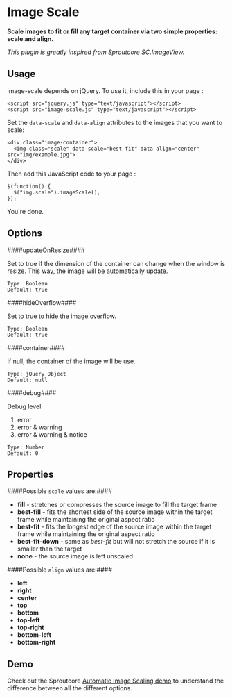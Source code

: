 Image Scale
===========

**Scale images to fit or fill any target container via two simple properties: scale and align.**

*This plugin is greatly inspired from Sproutcore SC.ImageView.*


## Usage ##

image-scale depends on jQuery. To use it, include this in your page :

    <script src="jquery.js" type="text/javascript"></script>
    <script src="image-scale.js" type="text/javascript"></script>

Set the `data-scale` and `data-align` attributes to the images that you want to scale:

    <div class="image-container">
      <img class="scale" data-scale="best-fit" data-align="center" src="img/example.jpg">
    </div>

Then add this JavaScript code to your page :

    $(function() {
      $("img.scale").imageScale();
    });

You're done.


## Options ##

####updateOnResize####

Set to true if the dimension of the container can change when the window is resize. This way, the image will be automatically update.
      
    Type: Boolean
    Default: true


####hideOverflow####

Set to true to hide the image overflow.

    Type: Boolean
    Default: true

####container####

If null, the container of the image will be use.

    Type: jQuery Object
    Default: null
  

####debug####

Debug level

1. error
2. error & warning
3. error & warning & notice

<!-- -->

    Type: Number
    Default: 0


## Properties ##

####Possible `scale` values are:####

* **fill** - stretches or compresses the source image to fill the target frame
* **best-fill** - fits the shortest side of the source image within the target frame while maintaining the original aspect ratio
* **best-fit** - fits the longest edge of the source image within the target frame while maintaining the original aspect ratio
* **best-fit-down** - same as *best-fit* but will not stretch the source if it is smaller than the target
* **none** - the source image is left unscaled


####Possible `align` values are:####

* **left**
* **right**
* **center**
* **top**
* **bottom**
* **top-left**
* **top-right**
* **bottom-left**
* **bottom-right**



## Demo ##

Check out the Sproutcore [Automatic Image Scaling demo](http://showcase.sproutcore.com/#demos/Automatic%20Image%20Scaling) to understand the difference between all the different options.
